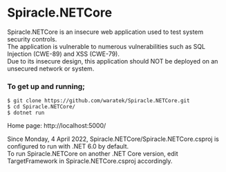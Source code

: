 # Spiracle.NETCore

Spiracle.NETCore is an insecure web application used to test system security controls.  
The application is vulnerable to numerous vulnerabilities such as SQL Injection (CWE-89) and XSS (CWE-79).  
Due to its insecure design, this application should NOT be deployed on an unsecured network or system.


### To get up and running;

```
$ git clone https://github.com/waratek/Spiracle.NETCore.git
$ cd Spiracle.NETCore/
$ dotnet run
```

Home page: http://localhost:5000/


Since Monday, 4 April 2022, Spiracle.NETCore/Spiracle.NETCore.csproj is configured to run with .NET 6.0 by default.  
To run Spiracle.NETCore on another .NET Core version, edit TargetFramework in Spiracle.NETCore.csproj accordingly.  

